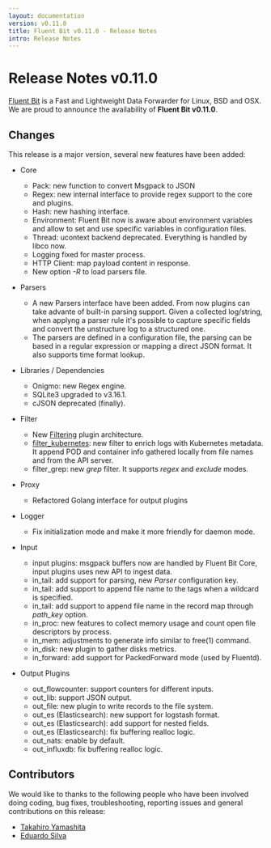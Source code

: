 ```yaml
---
layout: documentation
version: v0.11.0
title: Fluent Bit v0.11.0 - Release Notes
intro: Release Notes
---
```


# Release Notes v0.11.0

[Fluent Bit](http://fluentbit.io) is a Fast and Lightweight Data Forwarder for Linux, BSD and OSX. We are proud to announce the availability of __Fluent Bit v0.11.0__.

## Changes

This release is a major version, several new features have been added:


- Core
  - Pack: new function to convert Msgpack to JSON
  - Regex: new internal interface to provide regex support to the core and plugins.
  - Hash: new hashing interface.
  - Environment: Fluent Bit now is aware about environment variables and allow to set and use specific variables in configuration files.
  - Thread: ucontext backend deprecated. Everything is handled by libco now.
  - Logging fixed for master process.
  - HTTP Client: map payload content in response.
  - New option _-R_ to load parsers file.

- Parsers
  - A new Parsers interface have been added. From now plugins can take advante of built-in parsing support. Given a collected log/string, when applyng a parser rule it's possible to capture specific fields and convert the unstructure log to a structured one.
  - The parsers are defined in a configuration file, the parsing can be based in a regular expression or mapping a direct JSON format. It also supports time format lookup.

- Libraries / Dependencies
  - Onigmo: new Regex engine.
  - SQLite3 upgraded to v3.16.1.
  - cJSON deprecated (finally).

- Filter
  - New [Filtering](http://fluentbit.io/documentation/0.11/filter/) plugin architecture.
  - [filter_kubernetes](http://fluentbit.io/documentation/0.11/filter/kubernetes.html): new filter to enrich logs with Kubernetes metadata. It append POD and container info gathered locally from file names and from the API server.
  - filter\_grep: new _grep_ filter. It supports _regex_ and _exclude_ modes.

- Proxy
  - Refactored Golang interface for output plugins

- Logger
  - Fix initialization mode and make it more friendly for daemon mode.

- Input
  - input plugins: msgpack buffers now are handled by Fluent Bit Core, input plugins uses new API to ingest data.
  - in\_tail: add support for parsing, new _Parser_ configuration key.
  - in\_tail: add support to append file name to the tags when a wildcard is specified.
  - in\_tail: add support to append file name in the record map through _path\_key_ option.
  - in\_proc: new features to collect memory usage and count open file descriptors by process.
  - in\_mem: adjustments to generate info similar to free(1) command.
  - in\_disk: new plugin to gather disks metrics.
  - in\_forward: add support for PackedForward mode (used by Fluentd).

- Output Plugins
  - out\_flowcounter: support counters for different inputs.
  - out\_lib: support JSON output.
  - out\_file: new plugin to write records to the file system.
  - out\_es (Elasticsearch): new support for logstash format.
  - out\_es (Elasticsearch): add support for nested fields.
  - out\_es (Elasticsearch): fix buffering realloc logic.
  - out\_nats: enable by default.
  - out\_influxdb: fix buffering realloc logic.

## Contributors

We would like to thanks to the following people who have been involved doing coding, bug fixes, troubleshooting, reporting issues and general contributions on this release:

- [Takahiro Yamashita](https://github.com/nokute78)
- [Eduardo Silva](http://github.com/edsiper)
